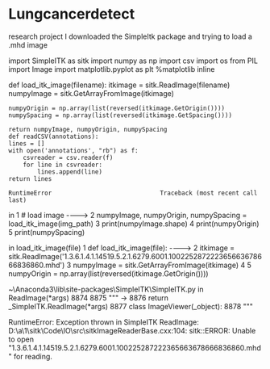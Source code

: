 # Lungcancerdetect
research project
I downloaded the SimpleItk package and trying to load a .mhd image


import SimpleITK as sitk
import numpy as np
import csv
import os
from PIL import Image
import matplotlib.pyplot as plt
%matplotlib inline

def load_itk_image(filename):
    itkimage = sitk.ReadImage(filename)
    numpyImage = sitk.GetArrayFromImage(itkimage)
     
    numpyOrigin = np.array(list(reversed(itkimage.GetOrigin())))
    numpySpacing = np.array(list(reversed(itkimage.GetSpacing())))
     
    return numpyImage, numpyOrigin, numpySpacing
    def readCSV(annotations):
    lines = []
    with open('annotations', "rb") as f:
        csvreader = csv.reader(f)
        for line in csvreader:
            lines.append(line)
    return lines
    
    RuntimeError                              Traceback (most recent call last)
<ipython-input-23-1f6d5a105513> in <module>
      1 # load image
----> 2 numpyImage, numpyOrigin, numpySpacing = load_itk_image(img_path)
      3 print(numpyImage.shape)
      4 print(numpyOrigin)
      5 print(numpySpacing)

<ipython-input-13-7ef72af0dae8> in load_itk_image(file)
      1 def load_itk_image(file):
----> 2     itkimage = sitk.ReadImage('1.3.6.1.4.1.14519.5.2.1.6279.6001.100225287222365663678666836860.mhd')
      3     numpyImage = sitk.GetArrayFromImage(itkimage)
      4 
      5     numpyOrigin = np.array(list(reversed(itkimage.GetOrigin())))

~\Anaconda3\lib\site-packages\SimpleITK\SimpleITK.py in ReadImage(*args)
   8874 
   8875     """
-> 8876     return _SimpleITK.ReadImage(*args)
   8877 class ImageViewer(_object):
   8878     """

RuntimeError: Exception thrown in SimpleITK ReadImage: D:\a\1\sitk\Code\IO\src\sitkImageReaderBase.cxx:104:
sitk::ERROR: Unable to open "1.3.6.1.4.1.14519.5.2.1.6279.6001.100225287222365663678666836860.mhd" for reading.
